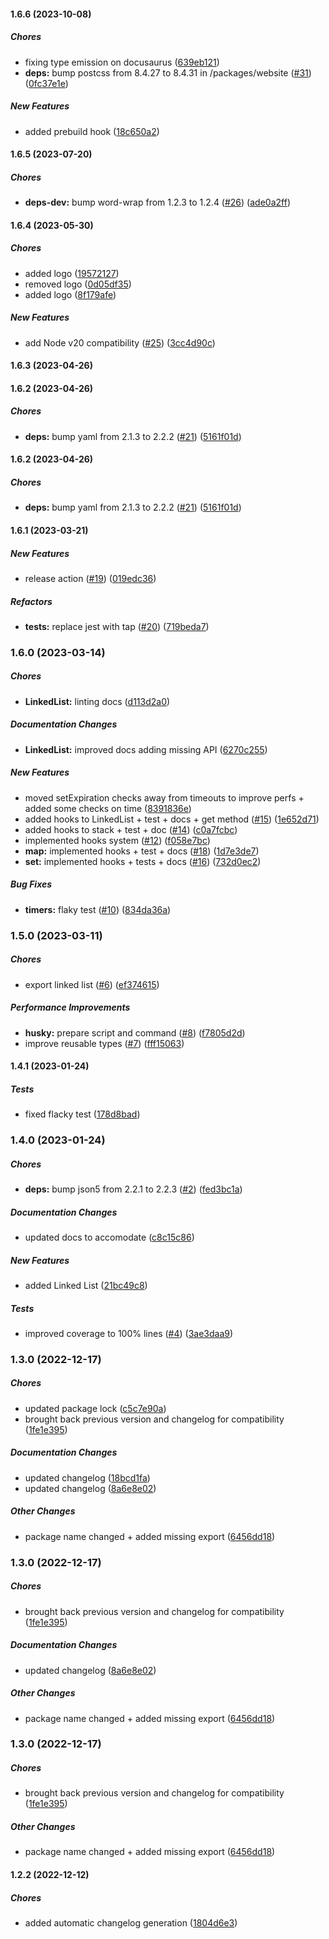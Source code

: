 #### 1.6.6 (2023-10-08)

##### Chores

*  fixing type emission on docusaurus ([639eb121](https://github.com/Cadienvan/expirables/commit/639eb12166ed0144483448102cc7fa2cc1c5fa40))
* **deps:**  bump postcss from 8.4.27 to 8.4.31 in /packages/website ([#31](https://github.com/Cadienvan/expirables/pull/31)) ([0fc37e1e](https://github.com/Cadienvan/expirables/commit/0fc37e1e02f597e1bbc5f079368bd7bdda7996c0))

##### New Features

*  added prebuild hook ([18c650a2](https://github.com/Cadienvan/expirables/commit/18c650a2ca3660acaf78e92a034b0464d57558ec))

#### 1.6.5 (2023-07-20)

##### Chores

* **deps-dev:**  bump word-wrap from 1.2.3 to 1.2.4 ([#26](https://github.com/Cadienvan/expirables/pull/26)) ([ade0a2ff](https://github.com/Cadienvan/expirables/commit/ade0a2ff7366fa2dd6e00e7af84b1e6869d1229b))

#### 1.6.4 (2023-05-30)

##### Chores

*  added logo ([19572127](https://github.com/Cadienvan/expirables/commit/19572127caa4a96fe5161038db07a57bc7dbaa41))
*  removed logo ([0d05df35](https://github.com/Cadienvan/expirables/commit/0d05df3561c3c9a25dd40166a44ac5047189de84))
*  added logo ([8f179afe](https://github.com/Cadienvan/expirables/commit/8f179afe7655ebed65d3aeae2e785e4f4ff99c64))

##### New Features

*  add Node v20 compatibility ([#25](https://github.com/Cadienvan/expirables/pull/25)) ([3cc4d90c](https://github.com/Cadienvan/expirables/commit/3cc4d90cd0386f44e1954b5c71871d604f225701))

#### 1.6.3 (2023-04-26)

#### 1.6.2 (2023-04-26)

##### Chores

* **deps:**  bump yaml from 2.1.3 to 2.2.2 ([#21](https://github.com/Cadienvan/expirables/pull/21)) ([5161f01d](https://github.com/Cadienvan/expirables/commit/5161f01df9c7ed267be62946531da555fceedfc9))

#### 1.6.2 (2023-04-26)

##### Chores

* **deps:**  bump yaml from 2.1.3 to 2.2.2 ([#21](https://github.com/Cadienvan/expirables/pull/21)) ([5161f01d](https://github.com/Cadienvan/expirables/commit/5161f01df9c7ed267be62946531da555fceedfc9))

#### 1.6.1 (2023-03-21)

##### New Features

*  release action ([#19](https://github.com/Cadienvan/expirables/pull/19)) ([019edc36](https://github.com/Cadienvan/expirables/commit/019edc36e35703ba25fa12453b196f2e4feda4b0))

##### Refactors

* **tests:**  replace jest with tap ([#20](https://github.com/Cadienvan/expirables/pull/20)) ([719beda7](https://github.com/Cadienvan/expirables/commit/719beda7406fe9bc4aa7c6e569c23a108512a20d))

### 1.6.0 (2023-03-14)

##### Chores

* **LinkedList:**  linting docs ([d113d2a0](https://github.com/Cadienvan/expirables/commit/d113d2a08448761e9e3845b679427d27fcf5b654))

##### Documentation Changes

* **LinkedList:**  improved docs adding missing API ([6270c255](https://github.com/Cadienvan/expirables/commit/6270c2550b93edce5378f69f276b22a6b9e0e3d2))

##### New Features

*  moved setExpiration checks away from timeouts to improve perfs + added some checks on time ([8391836e](https://github.com/Cadienvan/expirables/commit/8391836e1e2285d1835da4098fd4b03dbdcec854))
*  added hooks to LinkedList + test + docs + get method ([#15](https://github.com/Cadienvan/expirables/pull/15)) ([1e652d71](https://github.com/Cadienvan/expirables/commit/1e652d718f53487274d3af661ccbe6e91ed06d19))
*  added hooks to stack + test + doc ([#14](https://github.com/Cadienvan/expirables/pull/14)) ([c0a7fcbc](https://github.com/Cadienvan/expirables/commit/c0a7fcbc7b90d9dbc75c7c126dff8072b94a828c))
*  implemented hooks system ([#12](https://github.com/Cadienvan/expirables/pull/12)) ([f058e7bc](https://github.com/Cadienvan/expirables/commit/f058e7bcbf87e536f8c9de4d949e87696d31f2cb))
* **map:**  implemented hooks + test + docs ([#18](https://github.com/Cadienvan/expirables/pull/18)) ([1d7e3de7](https://github.com/Cadienvan/expirables/commit/1d7e3de773b7069c3788836c1480856b5892a5ff))
* **set:**  implemented hooks + tests + docs ([#16](https://github.com/Cadienvan/expirables/pull/16)) ([732d0ec2](https://github.com/Cadienvan/expirables/commit/732d0ec24c2533c88cc8984847ceab3dcd0bbbe5))

##### Bug Fixes

* **timers:**  flaky test ([#10](https://github.com/Cadienvan/expirables/pull/10)) ([834da36a](https://github.com/Cadienvan/expirables/commit/834da36a27cf0ff102bec1f6b371403c3a844b99))

### 1.5.0 (2023-03-11)

##### Chores

*  export linked list ([#6](https://github.com/Cadienvan/expirables/pull/6)) ([ef374615](https://github.com/Cadienvan/expirables/commit/ef37461570936c2f64bdea53ba0edbddba2136f9))

##### Performance Improvements

* **husky:**  prepare script and command  ([#8](https://github.com/Cadienvan/expirables/pull/8)) ([f7805d2d](https://github.com/Cadienvan/expirables/commit/f7805d2d04a4f1e9f18762906426aac9c014124c))
*  improve reusable types ([#7](https://github.com/Cadienvan/expirables/pull/7)) ([fff15063](https://github.com/Cadienvan/expirables/commit/fff150635488496b5ac5cce5222c4c050ba945a6))

#### 1.4.1 (2023-01-24)

##### Tests

*  fixed flacky test ([178d8bad](https://github.com/Cadienvan/expirables/commit/178d8bad98f87b18805c5f2f0cfc69fe627aba47))

### 1.4.0 (2023-01-24)

##### Chores

* **deps:**  bump json5 from 2.2.1 to 2.2.3 ([#2](https://github.com/Cadienvan/expirables/pull/2)) ([fed3bc1a](https://github.com/Cadienvan/expirables/commit/fed3bc1ab1dd45c2ed44cf25e4d362c8ee3a63cc))

##### Documentation Changes

*  updated docs to accomodate ([c8c15c86](https://github.com/Cadienvan/expirables/commit/c8c15c8655be1cb1ea916aff62359a4c3865e07b))

##### New Features

*  added Linked List ([21bc49c8](https://github.com/Cadienvan/expirables/commit/21bc49c8a900fa0561dabd6a8f3d9eeb81f77b08))

##### Tests

*  improved coverage to 100% lines ([#4](https://github.com/Cadienvan/expirables/pull/4)) ([3ae3daa9](https://github.com/Cadienvan/expirables/commit/3ae3daa98200473b3641cd4b308048197a3c000a))

### 1.3.0 (2022-12-17)

##### Chores

*  updated package lock ([c5c7e90a](https://github.com/Cadienvan/expirables/commit/c5c7e90abd9a72eb31918e875b5562288297583b))
*  brought back previous version and changelog for compatibility ([1fe1e395](https://github.com/Cadienvan/expirables/commit/1fe1e39543a2d9befed323ae6c65ad3437e83b62))

##### Documentation Changes

*  updated changelog ([18bcd1fa](https://github.com/Cadienvan/expirables/commit/18bcd1fa66280273d75fb329c7bd95047d57b6c6))
*  updated changelog ([8a6e8e02](https://github.com/Cadienvan/expirables/commit/8a6e8e02fa424aa444596221db36b8c6b432eb82))

##### Other Changes

*  package name changed + added missing export ([6456dd18](https://github.com/Cadienvan/expirables/commit/6456dd186e30c8459b06dea8ff230d65cc2ad8d6))

### 1.3.0 (2022-12-17)

##### Chores

*  brought back previous version and changelog for compatibility ([1fe1e395](https://github.com/Cadienvan/expirables/commit/1fe1e39543a2d9befed323ae6c65ad3437e83b62))

##### Documentation Changes

*  updated changelog ([8a6e8e02](https://github.com/Cadienvan/expirables/commit/8a6e8e02fa424aa444596221db36b8c6b432eb82))

##### Other Changes

*  package name changed + added missing export ([6456dd18](https://github.com/Cadienvan/expirables/commit/6456dd186e30c8459b06dea8ff230d65cc2ad8d6))

### 1.3.0 (2022-12-17)

##### Chores

*  brought back previous version and changelog for compatibility ([1fe1e395](https://github.com/Cadienvan/expirables/commit/1fe1e39543a2d9befed323ae6c65ad3437e83b62))

##### Other Changes

*  package name changed + added missing export ([6456dd18](https://github.com/Cadienvan/expirables/commit/6456dd186e30c8459b06dea8ff230d65cc2ad8d6))

#### 1.2.2 (2022-12-12)

##### Chores

*  added automatic changelog generation ([1804d6e3](https://github.com/Cadienvan/expirables/commit/1804d6e3519bf8f4cd64cf0c81643f281ea76f2f))
